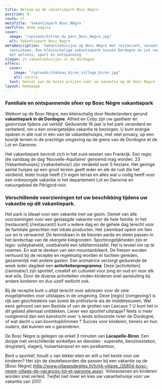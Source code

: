 ```yaml
---
title: Welkom op de vakantiepark Bosc Negre
position: 0
route: nl
metaTitle: 'Vakantiepark Bosc Nègre '
navTitle: Home pagina
cover:
  image: "/uploads/Entree_du_parc_Bosc_Negre.jpg"
  alt: Vakantiepark Bosc Negre
metaDescription: 'Vakantiehuisjes op Bosc Nègre met restaurant, verwarmd zwembad en
  tennisbaan. Een kleinschalige vakantiepark tussen Dordogne en Lot voor het gezin.
  met welness, sport en ontspanning  '
slogan: 23 vakantiehuisjes in de Dordogne
offers:
  cover:
    image: "/uploads/chateau_biron_village_biron.jpg"
    alt: castle
  text: Geniet van de beste prijzen voor uw vakantie op de Bosc Negre
layout: Homepage
---
```


### Familiale en ontspannende sfeer op Bosc Nègre vakantiepark 

Welkom op de Bosc Nègre, een kleinschalig door Nederlanders gerund **vakantiepark in de Dordogne**. Alfred en Coby zijn uw gastheer en gastvrouw tijdens uw verblijf. Gedurende 16 jaar is het park veranderd en verbeterd, om u een onvergetelijke vakantie te bezorgen. U kunt energie opdoen in alle rust in één van de vakantiehuisjes, met veel privacy, op een bosrijk terrein in de prachtige omgeving op de grens van de Dordogne et de Lot en Garonne.

Het vakantiepark bevindt zich in het zuid-westen van Frankrijk. Een regio die vandaag de dag ‘Nouvelle-Aquitaine’ genoemd mag worden. 23 [Vakantiehuisjes] (/vakantiehuis/) zijn verdeeld over 5 hectare. Het geringe aantal huisjes op een groot terrein geeft ieder en elk de rust die het verdiend. Ieder huisje heeft z’n eigen terras en alles wat u nodig heeft voor een onbezorgde vakantie in het departement Lot en Garonne en natuurgebied de Périgord-noir. 

### Verschillende voorzieningen tot uw beschikking tijdens uw vakantie op dit vakantiepark.

Het park is ideaal voor een vakantie met uw gezin. Geniet van alle voorzieningen voor een geslaagde vakantie voor de hele familie. In het [restaurant] (/restaurant/) kunt u iedere dag en de gehele dag terecht voor de familiale gerechten met lokale producten. Het zwembad opent om tien uur en is  verwarmd. De tennisbaan in de kleuren aarde en steen passen in het landschap van de okergele kleigronden. Sportmogelijkheden zijn er legio: volleybalveld, voetbalveld een tafeltennistafel. Het is teveel om op te noemen. En wat te denken van een mountainbikerit. De fietsen worden verhuurd bij de receptie en regelmatig worden er tochten gereden, gezamenlijk met andere gasten.  Een animatrice verzorgt gedurende de week ieder dagdeel een **activiteitenprogramma**. Deze [activiteiten] (/animatie/) zijn sportief, creatief en cultureel voor jong en oud en voor elk wat wils. Door de diverse activiteiten vinden kinderen snel aansluiting bij andere kinderen en dus uzelf wellicht ook.

Bij de receptie kunt u altijd terecht voor adviezen voor de vele mogelijkheden voor uitstapjes in de omgeving. Deze [regio] (/omgeving/) is rijk aan geschiedenis van zowel de préhistorie als de middeleeuwen. Wel eens gehoord van een Bastide of van de grotten van Lascaux ? U kunt het in dit gebied allemaal ontdekken. Liever een sportief uitstapje? Niets is meer rustgevend dan een kanotocht over ‘s lands schoonste rivier de Dordogne, of wat dacht u van boomtopklimmen ? Succes voor kinderen, tieners en hun ouders, dat kunnen we u garanderen. 

De Bosc Nègre is gelegen op enkel 3 minuten van **Lacapelle-Biron**. Een dorpje met verschillende winkeltjes en diensten :  superette, benzinestation, drogisterij, slagerij, huisartsenpost en een postkantoor, 

Bent u sportief, houdt u van lekker eten en wilt u het beste voor uw kinderen? Het zijn de sleutelwoorden die passen bij een vakantie op de [Bosc Nègre] (http://www.villagesdegites.fr/fr/il4-village_i35804-bosc-negre-village-de-vacances-lot-et-garonne.aspx). Volwassenen en kinderen worden snel verleid. Twijfel niet meer en kies uw vakantiehuisje voor uw vakantie van 2017.


